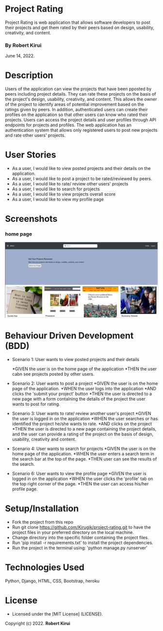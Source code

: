 # Project Rating

Project Rating is web application that allows software developers to post their projects and get them rated by their peers based on design, usability, creativity, and content.

### By **Robert Kirui**

June 14, 2022.

# Description

Users of the application can view the projects that have been pposted by peers including project details. They can rate these projects on the basis of the project's design, usability, creativity, and content. This allows the owner of the project to identify areas of potential improvement based on the ratings given by peers. In addition, authenticated users can create their profiles on the application so that other users can know who rated their projects. Users can access the project details and user profiles through API endpoints for projects and profiles. The web application has an authentication system that allows only registered users to post new projects and rate other users' projects.

# User Stories

- As a user, I would like to view posted projects and their details on the application.
- As a user, I would like to post a project to be rated/reviewed by peers.
- As a user, I would like to rate/ review other users' projects
- As a user, I would like to search for projects
- As a user, I would like to view projects overall score
- As a user, I would like to view my profile page

# Screenshots

### home page

![](static/images/home.png)

# Behaviour Driven Development (BDD)

- Scenario 1: User wants to view posted projects and their details

  *GIVEN the user is on the home page of the application
  *THEN the user cabn see projects posted by other users.

- Scenario 2: User wants to post a project
  *GIVEN the user is on the home page of the application.
  *WHEN the user logs into the application
  *AND clicks the 'submit your project' button
  *THEN the user is directed to a new page with a form containing the details of the project the user wants to post for rating.

- Scenario 3: User wants to rate/ review another user's project
  *GIVEN the user is logged in on the application
  *WHEN the user searches or has identified the project he/she wants to rate.
  *AND clicks on the project
  *THEN the user is directed to a new page containing the project details, and the user can provide a rating of the project on the basis of design, usability, creativity and content.

- Scenario 4: User wants to search for projects
  *GIVEN the user is on the home page of the application.
  *WHEN the user enters a search term in the search bar at the top of the page.
  \*THEN user can see the results of the search.

- Scenario 6: User wants to view the profile page
  *GIVEN the user is logged in on the application
  *WHEN the user clicks the 'profile' tab on the top right corner of the page.
  \*THEN the user can access his/her profile page.

# Setup/Installation

- Fork the project from this repo
- Run git clone https://github.com/Kirugik/project-rating.git to have the project files in your preferred directory on the local machine.
- Change directory into the specific folder containing the project files.
- Run 'pip install -r requirements.txt' to install the project dependencies.
- Run the project in the terminal using: 'python manage.py runserver'

# Technologies Used

Python, Django, HTML, CSS, Bootstrap, heroku

# License

- Licensed under the [MIT License] (LICENSE).

Copyright (c) 2022. **Robert Kirui**

